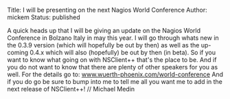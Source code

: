 Title: I will be presenting on the next Nagios World Conference
Author: mickem
Status: published

A quick heads up that I will be giving an update on the Nagios World
Conference in Bolzano Italy in may this year. I will go through whats
new in the 0.3.9 version (which will hopefully be out by then) as well
as the up-coming 0.4.x which will also (hopefully) be out by then (in
beta). So if you want to know what going on with NSClient++ that's the
place to be. And if you do not want to know that there are plenty of
other speakers for you as well. For the details go to:
www.wuerth-phoenix.com/world-conference And if you do go be sure to bump
into me to tell me all you want me to add in the next release of
NSClient++! // Michael Medin
